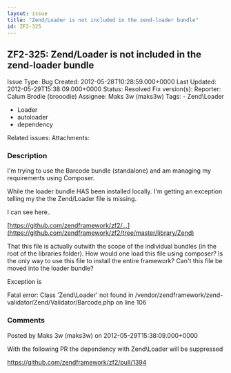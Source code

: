 ```yaml
---
layout: issue
title: "Zend/Loader is not included in the zend-loader bundle"
id: ZF2-325
---
```


ZF2-325: Zend/Loader is not included in the zend-loader bundle
--------------------------------------------------------------

 Issue Type: Bug Created: 2012-05-28T10:28:59.000+0000 Last Updated: 2012-05-29T15:38:09.000+0000 Status: Resolved Fix version(s): 
 Reporter:  Calum Brodie (brooodie)  Assignee:  Maks 3w (maks3w)  Tags: - Zend\\Loader
- Loader
- autoloader
- dependency
 
 Related issues: 
 Attachments: 
### Description

I'm trying to use the Barcode bundle (standalone) and am managing my requirements using Composer.

While the loader bundle HAS been installed locally. I'm getting an exception telling my the the Zend/Loader file is missing.

I can see here..

[https://github.com/zendframework/zf2/…](https://github.com/zendframework/zf2/tree/master/library/Zend)

That this file is actually outwith the scope of the individual bundles (in the root of the libraries folder). How would one load this file using composer? Is the only way to use this file to install the entire framework? Can't this file be moved into the loader bundle?

Exception is

Fatal error: Class 'Zend\\Loader' not found in /vendor/zendframework/zend-validator/Zend/Validator/Barcode.php on line 106

 

 

### Comments

Posted by Maks 3w (maks3w) on 2012-05-29T15:38:09.000+0000

With the following PR the dependency with Zend\\Loader will be suppressed

<https://github.com/zendframework/zf2/pull/1394>

 

 